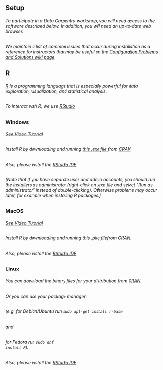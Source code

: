 

## Setup

###### To participate in a Data Carpentry workshop, you will need access to the software described below. In addition, you will need an up-to-date web browser.

###### We maintain a list of common issues that occur during installation as a reference for instructors that may be useful on the <a href="https://github.com/swcarpentry/workshop-template/wiki/Configuration-Problems-and-Solutions">Configuration Problems and Solutions wiki page</a>.

## R 
###### <a href="http://www.r-project.org">R</a> is a programming language that is especially powerful for data exploration, visualization, and statistical analysis. 
###### To interact with R, we use <a href="http://www.rstudio.com/">RStudio</a>

### Windows 
###### <a href="https://www.youtube.com/watch?v=q0PjTAylwoU">See Video Tutorial</a> 
###### Install R by downloading and running <a href="http://cran.r-project.org/bin/windows/base/release.htm">this .exe file</a> from <a href="http://cran.r-project.org/index.html">CRAN</a> 
###### Also, please install the <a href="http://www.rstudio.com/ide/download/desktop">RStudio IDE</a>

###### [Note that if you have separate user and admin accounts, you should run the installers as administrator (right-click on .exe file and select "Run as administrator" instead of double-clicking). Otherwise problems may occur later, for example when installing R packages.]
 ### MacOS
 ###### <a href="https://www.youtube.com/watch?v=5-ly3kyxwEg">See Video Tutorial</a> 
 ###### Install R by downloading and running <a href="http://cran.r-project.org/bin/macosx/R-latest.pkg">this .pkg file</a>from <a href="http://cran.r-project.org/index.html">CRAN</a>. 
 ###### Also, please install the <a href="http://www.rstudio.com/ide/download/desktop">RStudio IDE</a>
  ### Linux
  ###### You can download the binary files for your distribution from <a href="http://cran.r-project.org/index.html">CRAN</a>. 
  ###### Or you can use your package manager:
  ###### (e.g. for Debian/Ubuntu run <code>sudo apt-get install r-base</code> 
  ###### and 
  ###### for Fedora run <code>sudo dnf install R</code>).  
  ###### Also, please install the <a href="http://www.rstudio.com/ide/download/desktop">RStudio IDE</a>
      
